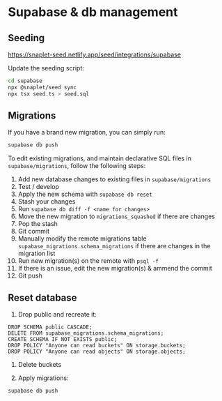 # Supabase & db management

## Seeding

https://snaplet-seed.netlify.app/seed/integrations/supabase

Update the seeding script:

```bash
cd supabase
npx @snaplet/seed sync
npx tsx seed.ts > seed.sql
```

## Migrations

If you have a brand new migration, you can simply run:

```sh
supabase db push
```

To edit existing migrations, and maintain declarative SQL files in
`supabase/migrations`, follow the following steps:

1. Add new database changes to existing files in `supabase/migrations`
1. Test / develop
1. Apply the new schema with `supabase db reset`
1. Stash your changes
1. Run `supabase db diff -f <name for changes>`
1. Move the new migration to `migrations_squashed` if there are changes
1. Pop the stash
1. Git commit
1. Manually modify the remote migrations table
   `supabase_migrations.schema_migrations` if there are changes in the migration list
1. Run new migration(s) on the remote with `psql -f`
1. If there is an issue, edit the new migration(s) & ammend the commit
1. Git push

## Reset database

1. Drop public and recreate it:

```psql
DROP SCHEMA public CASCADE;
DELETE FROM supabase_migrations.schema_migrations;
CREATE SCHEMA IF NOT EXISTS public;
DROP POLICY "Anyone can read buckets" ON storage.buckets;
DROP POLICY "Anyone can read objects" ON storage.objects;
```

1. Delete buckets

1. Apply migrations:

```bash
supabase db push
```
